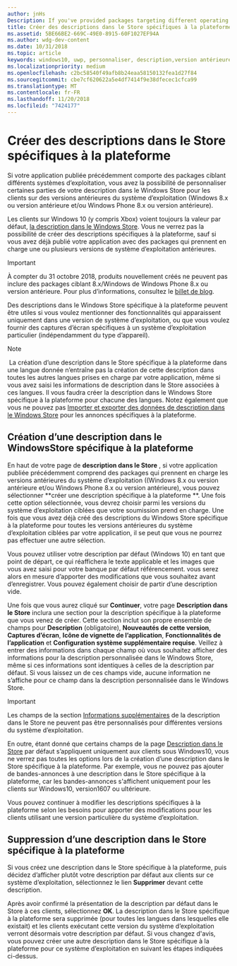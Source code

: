 ```yaml
---
author: jnHs
Description: If you've provided packages targeting different operating systems, you have the option to customize parts of your Store listing for different targeted operating systems.
title: Créer des descriptions dans le Store spécifiques à la plateforme
ms.assetid: 5BE66BE2-669C-49E0-8915-60F1027EF94A
ms.author: wdg-dev-content
ms.date: 10/31/2018
ms.topic: article
keywords: windows10, uwp, personnaliser, description,version antérieure
ms.localizationpriority: medium
ms.openlocfilehash: c2bc58540f49afb8b24eaa58150132fea1d27f84
ms.sourcegitcommit: cbe7cf620622a5e4df7414f9e38dfecec1cfca99
ms.translationtype: MT
ms.contentlocale: fr-FR
ms.lasthandoff: 11/20/2018
ms.locfileid: "7424177"
---
```

# <a name="create-platform-specific-store-listings"></a>Créer des descriptions dans le Store spécifiques à la plateforme


Si votre application publiée précédemment comporte des packages ciblant différents systèmes d’exploitation, vous avez la possibilité de personnaliser certaines parties de votre description dans le Windows Store pour les clients sur des versions antérieures du système d’exploitation (Windows 8.x ou version antérieure et/ou Windows Phone 8.x ou version antérieure). 

Les clients sur Windows 10 (y compris Xbox) voient toujours la valeur par défaut, [la description dans le Windows Store](create-app-store-listings.md). Vous ne verrez pas la possibilité de créer des descriptions spécifiques à la plateforme, sauf si vous avez déjà publié votre application avec des packages qui prennent en charge une ou plusieurs versions de système d’exploitation antérieures. 

> [!IMPORTANT]
> À compter du 31 octobre 2018, produits nouvellement créés ne peuvent pas inclure des packages ciblant 8.x/Windows de Windows Phone 8.x ou version antérieure. Pour plus d’informations, consultez le [billet de blog](https://blogs.windows.com/buildingapps/2018/08/20/important-dates-regarding-apps-with-windows-phone-8-x-and-earlier-and-windows-8-8-1-packages-submitted-to-microsoft-store/#SzKghBbqDMlmAO4c.97).

Des descriptions dans le Windows Store spécifique à la plateforme peuvent être utiles si vous voulez mentionner des fonctionnalités qui apparaissent uniquement dans une version de système d’exploitation, ou que vous voulez fournir des captures d’écran spécifiques à un système d’exploitation particulier (indépendamment du type d’appareil).

> [!NOTE]
> La création d’une description dans le Store spécifique à la plateforme dans une langue donnée n’entraîne pas la création de cette description dans toutes les autres langues prises en charge par votre application, même si vous avez saisi les informations de description dans le Store associées à ces langues. Il vous faudra créer la description dans le Windows Store spécifique à la plateforme pour chacune des langues. Notez également que vous ne pouvez pas [Importer et exporter des données de description dans le Windows Store](import-and-export-store-listings.md) pour les annonces spécifiques à la plateforme.


## <a name="creating-a-platform-specific-store-listing"></a>Création d’une description dans le WindowsStore spécifique à la plateforme

En haut de votre page de **description dans le Store** , si votre application publiée précédemment comprend des packages qui prennent en charge les versions antérieures du système d’exploitation ((Windows 8.x ou version antérieure et/ou Windows Phone 8.x ou version antérieure), vous pouvez sélectionner **créer une description spécifique à la plateforme **. Une fois cette option sélectionnée, vous devrez choisir parmi les versions du système d’exploitation ciblées que votre soumission prend en charge. Une fois que vous avez déjà créé des descriptions du Windows Store spécifique à la plateforme pour toutes les versions antérieures du système d’exploitation ciblées par votre application, il se peut que vous ne pourrez pas effectuer une autre sélection.

Vous pouvez utiliser votre description par défaut (Windows 10) en tant que point de départ, ce qui réaffichera le texte applicable et les images que vous avez saisi pour votre banque par défaut référencement. vous serez alors en mesure d’apporter des modifications que vous souhaitez avant d’enregistrer. Vous pouvez également choisir de partir d’une description vide.

Une fois que vous aurez cliqué sur **Continuer**, votre page **Description dans le Store** inclura une section pour la description spécifique à la plateforme que vous venez de créer. Cette section inclut son propre ensemble de champs pour **Description** (obligatoire), **Nouveautés de cette version**, **Captures d’écran**, **Icône de vignette de l’application**, **Fonctionnalités de l’application** et **Configuration système supplémentaire requise**. Veillez à entrer des informations dans chaque champ où vous souhaitez afficher des informations pour la description personnalisée dans le Windows Store, même si ces informations sont identiques à celles de la description par défaut. Si vous laissez un de ces champs vide, aucune information ne s’affiche pour ce champ dans la description personnalisée dans le Windows Store.

> [!IMPORTANT]
> Les champs de la section [Informations supplémentaires](create-app-store-listings.md#additional-information) de la description dans le Store ne peuvent pas être personnalisés pour différentes versions du système d’exploitation.
> 
> En outre, étant donné que certains champs de la page [Description dans le Store](create-app-store-listings.md) par défaut s’appliquent uniquement aux clients sous Windows10, vous ne verrez pas toutes les options lors de la création d’une description dans le Store spécifique à la plateforme. Par exemple, vous ne pouvez pas ajouter de bandes-annonces à une description dans le Store spécifique à la plateforme, car les bandes-annonces s'affichent uniquement pour les clients sur Windows10, version1607 ou ultérieure. 

Vous pouvez continuer à modifier les descriptions spécifiques à la plateforme selon les besoins pour apporter des modifications pour les clients utilisant une version particulière du système d’exploitation.


## <a name="removing-a-platform-specific-store-listing"></a>Suppression d’une description dans le Store spécifique à la plateforme

Si vous créez une description dans le Store spécifique à la plateforme, puis décidez d’afficher plutôt votre description par défaut aux clients sur ce système d’exploitation, sélectionnez le lien **Supprimer** devant cette description.

Après avoir confirmé la présentation de la description par défaut dans le Store à ces clients, sélectionnez **OK**. La description dans le Store spécifique à la plateforme sera supprimée (pour toutes les langues dans lesquelles elle existait) et les clients exécutant cette version du système d’exploitation verront désormais votre description par défaut. Si vous changez d'avis, vous pouvez créer une autre description dans le Store spécifique à la plateforme pour ce système d’exploitation en suivant les étapes indiquées ci-dessus.
 

 




